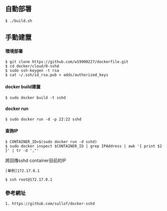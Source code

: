 ## 自動部署
    $ ./build.sh

## 手動建置

#### 環境部署
    $ git clone https://github.com/w19900227/dockerfile.git
    $ cd docker/cloud/0-sshd
    $ sudo ssh-keygen -t rsa
    $ cat ~/.ssh/id_rsa.pub > adds/authorized_keys

#### docker build建置
    $ sudo docker build -t sshd

#### docker run
    $ sudo docker run -d -p 22:22 sshd

#### 查詢IP
    $ CONTAINER_ID=$(sudo docker run -d sshd)
    $ sudo docker inspect $CONTAINER_ID | grep IPAddress | awk '{ print $2 }' | tr -d ',"'

將回傳sshd container目前的IP

`[舉例]172.17.0.1`

    $ ssh root@172.17.0.1
    
### 參考網址
    1. https://github.com/sullof/docker-sshd

